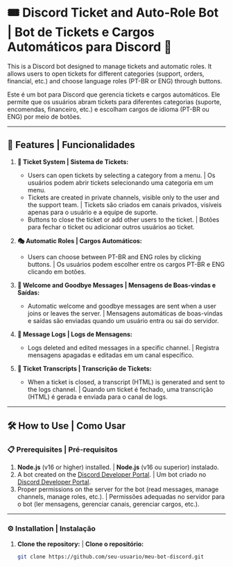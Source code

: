 # 🎟️ Discord Ticket and Auto-Role Bot | Bot de Tickets e Cargos Automáticos para Discord 🤖

This is a Discord bot designed to manage tickets and automatic roles. It allows users to open tickets for different categories (support, orders, financial, etc.) and choose language roles (PT-BR or ENG) through buttons.

Este é um bot para Discord que gerencia tickets e cargos automáticos. Ele permite que os usuários abram tickets para diferentes categorias (suporte, encomendas, financeiro, etc.) e escolham cargos de idioma (PT-BR ou ENG) por meio de botões.

---

## 🚀 Features | Funcionalidades

1. **🎫 Ticket System | Sistema de Tickets:**
   - Users can open tickets by selecting a category from a menu. | Os usuários podem abrir tickets selecionando uma categoria em um menu.
   - Tickets are created in private channels, visible only to the user and the support team. | Tickets são criados em canais privados, visíveis apenas para o usuário e a equipe de suporte.
   - Buttons to close the ticket or add other users to the ticket. | Botões para fechar o ticket ou adicionar outros usuários ao ticket.

2. **🎭 Automatic Roles | Cargos Automáticos:**
   - Users can choose between PT-BR and ENG roles by clicking buttons. | Os usuários podem escolher entre os cargos PT-BR e ENG clicando em botões.

3. **👋 Welcome and Goodbye Messages | Mensagens de Boas-vindas e Saídas:**
   - Automatic welcome and goodbye messages are sent when a user joins or leaves the server. | Mensagens automáticas de boas-vindas e saídas são enviadas quando um usuário entra ou sai do servidor.

4. **📜 Message Logs | Logs de Mensagens:**
   - Logs deleted and edited messages in a specific channel. | Registra mensagens apagadas e editadas em um canal específico.

5. **📁 Ticket Transcripts | Transcrição de Tickets:**
   - When a ticket is closed, a transcript (HTML) is generated and sent to the logs channel. | Quando um ticket é fechado, uma transcrição (HTML) é gerada e enviada para o canal de logs.

---

## 🛠️ How to Use | Como Usar

### 📋 Prerequisites | Pré-requisitos

1. **Node.js** (v16 or higher) installed. | **Node.js** (v16 ou superior) instalado.
2. A bot created on the [Discord Developer Portal](https://discord.com/developers/applications). | Um bot criado no [Discord Developer Portal](https://discord.com/developers/applications).
3. Proper permissions on the server for the bot (read messages, manage channels, manage roles, etc.). | Permissões adequadas no servidor para o bot (ler mensagens, gerenciar canais, gerenciar cargos, etc.).

---

### ⚙️ Installation | Instalação

1. **Clone the repository:** | **Clone o repositório:**
   ```bash
   git clone https://github.com/seu-usuario/meu-bot-discord.git
